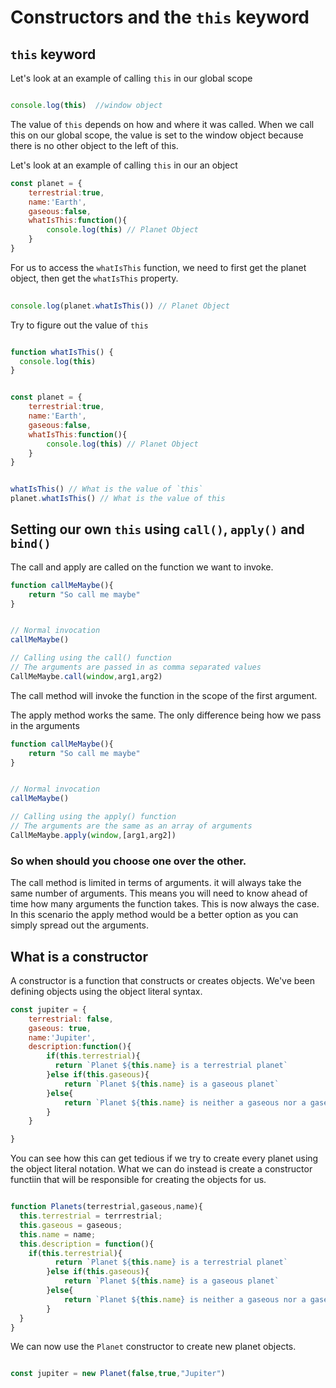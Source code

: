 # Constructors and the `this` keyword

## `this` keyword

Let's look at an example of calling `this` in our global scope

```js

console.log(this)  //window object

```
The value of `this` depends on how and where it was called. When we call this on our global scope, the value is set to the window object because there is no other object to the left of this.

Let's look at an example of calling `this` in our an object

```js
const planet = {
    terrestrial:true,
    name:'Earth',
    gaseous:false,
    whatIsThis:function(){
        console.log(this) // Planet Object
    }
}

```


For us to access the `whatIsThis` function, we need to first get the planet object, then get the `whatIsThis` property.



```js
 
console.log(planet.whatIsThis()) // Planet Object 

```

Try to figure out the value of `this`

```js

function whatIsThis() {
  console.log(this) 
}


const planet = {
    terrestrial:true,
    name:'Earth',
    gaseous:false,
    whatIsThis:function(){
        console.log(this) // Planet Object
    }
}


whatIsThis() // What is the value of `this`
planet.whatIsThis() // What is the value of this


```

## Setting our own `this` using `call()`, `apply()` and `bind()`


The call and apply are called on the function we want to invoke.

```js
function callMeMaybe(){
    return "So call me maybe"
}


// Normal invocation
callMeMaybe()

// Calling using the call() function
// The arguments are passed in as comma separated values
CallMeMaybe.call(window,arg1,arg2)


```

The call method will invoke the function in the scope of the first argument.


The apply method works the same. The only difference being how we pass in the arguments

```js
function callMeMaybe(){
    return "So call me maybe"
}


// Normal invocation
callMeMaybe()

// Calling using the apply() function
// The arguments are the same as an array of arguments
CallMeMaybe.apply(window,[arg1,arg2])


```

### So when should you choose one over the other.

The call method is limited in terms of arguments. it will always take the same number of arguments. This means you will need to know ahead of time how many arguments the function takes. This is now always the case. In this scenario the apply method would be a better option as you can simply spread out the arguments.




## What is a constructor

A constructor is a function that constructs or creates objects. We've been defining objects using the object literal syntax. 

```js
const jupiter = {
    terrestrial: false,
    gaseous: true,
    name:'Jupiter',
    description:function(){
        if(this.terrestrial){
          return `Planet ${this.name} is a terrestrial planet`
        }else if(this.gaseous){
            return `Planet ${this.name} is a gaseous planet`
        }else{
            return `Planet ${this.name} is neither a gaseous nor a gaseous terrestrial planet`
        }
    }

}

```

You can see how this can get tedious if we try to create every planet using the object literal notation. What we can do instead is create a constructor functiin that will be responsible for creating the objects for us.


```js

function Planets(terrestrial,gaseous,name){
  this.terrestrial = terrrestrial;
  this.gaseous = gaseous;
  this.name = name;
  this.description = function(){
    if(this.terrestrial){
          return `Planet ${this.name} is a terrestrial planet`
        }else if(this.gaseous){
            return `Planet ${this.name} is a gaseous planet`
        }else{
            return `Planet ${this.name} is neither a gaseous nor a gaseous terrestrial planet`
        }
  }
}

```


We can now use the `Planet` constructor to create new planet objects.


```js

const jupiter = new Planet(false,true,"Jupiter")


```
